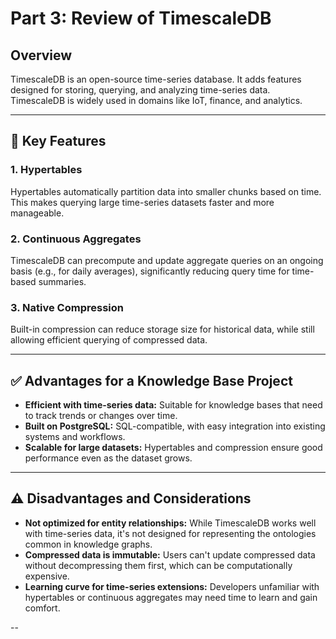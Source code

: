 # Part 3: Review of TimescaleDB

## Overview

TimescaleDB is an open-source time-series database. It adds features designed for storing, querying, and analyzing time-series data. TimescaleDB is widely used in domains like IoT, finance, and analytics.

---

## 🔑 Key Features

### 1. **Hypertables**
Hypertables automatically partition data into smaller chunks based on time. This makes querying large time-series datasets faster and more manageable.

### 2. **Continuous Aggregates**
TimescaleDB can precompute and update aggregate queries on an ongoing basis (e.g., for daily averages), significantly reducing query time for time-based summaries.

### 3. **Native Compression**
Built-in compression can reduce storage size for historical data, while still allowing efficient querying of compressed data.

---

## ✅ Advantages for a Knowledge Base Project

- **Efficient with time-series data:** Suitable for knowledge bases that need to track trends or changes over time.
- **Built on PostgreSQL:**  SQL-compatible, with easy integration into existing systems and workflows.
- **Scalable for large datasets:** Hypertables and compression ensure good performance even as the dataset grows.

---

## ⚠️ Disadvantages and Considerations

- **Not optimized for entity relationships:** While TimescaleDB works well with time-series data,  it's not designed for representing the ontologies common in knowledge graphs.
- **Compressed data is immutable:** Users can't update compressed data without decompressing them first, which can be computationally expensive.
- **Learning curve for time-series extensions:** Developers unfamiliar with hypertables or continuous aggregates may need time to learn and gain comfort.

--
